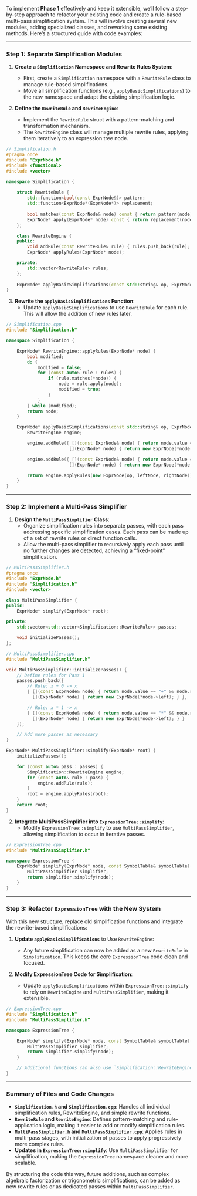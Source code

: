 To implement **Phase 1** effectively and keep it extensible, we’ll follow a step-by-step approach to refactor your existing code and create a rule-based multi-pass simplification system. This will involve creating several new modules, adding specialized classes, and reworking some existing methods. Here’s a structured guide with code examples:

---

### Step 1: **Separate Simplification Modules**

1. **Create a `Simplification` Namespace and Rewrite Rules System**:
   - First, create a `Simplification` namespace with a `RewriteRule` class to manage rule-based simplifications.
   - Move all simplification functions (e.g., `applyBasicSimplifications`) to the new namespace and adapt the existing simplification logic.

2. **Define the `RewriteRule` and `RewriteEngine`**:
   - Implement the `RewriteRule` struct with a pattern-matching and transformation mechanism.
   - The `RewriteEngine` class will manage multiple rewrite rules, applying them iteratively to an expression tree node.

```cpp
// Simplification.h
#pragma once
#include "ExprNode.h"
#include <functional>
#include <vector>

namespace Simplification {
    
    struct RewriteRule {
        std::function<bool(const ExprNode&)> pattern;
        std::function<ExprNode*(ExprNode*)> replacement;
        
        bool matches(const ExprNode& node) const { return pattern(node); }
        ExprNode* apply(ExprNode* node) const { return replacement(node); }
    };

    class RewriteEngine {
    public:
        void addRule(const RewriteRule& rule) { rules.push_back(rule); }
        ExprNode* applyRules(ExprNode* node);

    private:
        std::vector<RewriteRule> rules;
    };
    
    ExprNode* applyBasicSimplifications(const std::string& op, ExprNode* leftNode, ExprNode* rightNode);
}
```

3. **Rewrite the `applyBasicSimplifications` Function**:
   - Update `applyBasicSimplifications` to use `RewriteRule` for each rule. This will allow the addition of new rules later.

```cpp
// Simplification.cpp
#include "Simplification.h"

namespace Simplification {

    ExprNode* RewriteEngine::applyRules(ExprNode* node) {
        bool modified;
        do {
            modified = false;
            for (const auto& rule : rules) {
                if (rule.matches(*node)) {
                    node = rule.apply(node);
                    modified = true;
                }
            }
        } while (modified);
        return node;
    }

    ExprNode* applyBasicSimplifications(const std::string& op, ExprNode* leftNode, ExprNode* rightNode) {
        RewriteEngine engine;

        engine.addRule({ [](const ExprNode& node) { return node.value == "+" && node.right->value == "0"; },
                        [](ExprNode* node) { return new ExprNode(*node->left); } });

        engine.addRule({ [](const ExprNode& node) { return node.value == "*" && node.right->value == "1"; },
                        [](ExprNode* node) { return new ExprNode(*node->left); } });

        return engine.applyRules(new ExprNode(op, leftNode, rightNode));
    }
}
```

---

### Step 2: **Implement a Multi-Pass Simplifier**

1. **Design the `MultiPassSimplifier` Class**:
   - Organize simplification rules into separate passes, with each pass addressing specific simplification cases. Each pass can be made up of a set of rewrite rules or direct function calls.
   - Allow the multi-pass simplifier to recursively apply each pass until no further changes are detected, achieving a “fixed-point” simplification.

```cpp
// MultiPassSimplifier.h
#pragma once
#include "ExprNode.h"
#include "Simplification.h"
#include <vector>

class MultiPassSimplifier {
public:
    ExprNode* simplify(ExprNode* root);

private:
    std::vector<std::vector<Simplification::RewriteRule>> passes;

    void initializePasses();
};

// MultiPassSimplifier.cpp
#include "MultiPassSimplifier.h"

void MultiPassSimplifier::initializePasses() {
    // Define rules for Pass 1
    passes.push_back({
        // Rule: x + 0 -> x
        { [](const ExprNode& node) { return node.value == "+" && node.right->value == "0"; },
          [](ExprNode* node) { return new ExprNode(*node->left); } },

        // Rule: x * 1 -> x
        { [](const ExprNode& node) { return node.value == "*" && node.right->value == "1"; },
          [](ExprNode* node) { return new ExprNode(*node->left); } }
    });

    // Add more passes as necessary
}

ExprNode* MultiPassSimplifier::simplify(ExprNode* root) {
    initializePasses();

    for (const auto& pass : passes) {
        Simplification::RewriteEngine engine;
        for (const auto& rule : pass) {
            engine.addRule(rule);
        }
        root = engine.applyRules(root);
    }
    return root;
}
```

2. **Integrate MultiPassSimplifier into `ExpressionTree::simplify`**:
   - Modify `ExpressionTree::simplify` to use `MultiPassSimplifier`, allowing simplification to occur in iterative passes.

```cpp
// ExpressionTree.cpp
#include "MultiPassSimplifier.h"

namespace ExpressionTree {
    ExprNode* simplify(ExprNode* node, const SymbolTable& symbolTable) {
        MultiPassSimplifier simplifier;
        return simplifier.simplify(node);
    }
}
```

---

### Step 3: **Refactor `ExpressionTree` with the New System**

With this new structure, replace old simplification functions and integrate the rewrite-based simplifications:

1. **Update `applyBasicSimplifications`** to Use `RewriteEngine`:
   - Any future simplification can now be added as a new `RewriteRule` in `Simplification`. This keeps the core `ExpressionTree` code clean and focused.

2. **Modify ExpressionTree Code for Simplification**:
   - Update `applyBasicSimplifications` within `ExpressionTree::simplify` to rely on `RewriteEngine` and `MultiPassSimplifier`, making it extensible.

```cpp
// ExpressionTree.cpp
#include "Simplification.h"
#include "MultiPassSimplifier.h"

namespace ExpressionTree {

    ExprNode* simplify(ExprNode* node, const SymbolTable& symbolTable) {
        MultiPassSimplifier simplifier;
        return simplifier.simplify(node);
    }

    // Additional functions can also use `Simplification::RewriteEngine` or `MultiPassSimplifier` as needed.
}
```

---

### Summary of Files and Code Changes

- **`Simplification.h` and `Simplification.cpp`**: Handles all individual simplification rules, RewriteEngine, and simple rewrite functions.
- **`RewriteRule` and `RewriteEngine`**: Defines pattern-matching and rule-application logic, making it easier to add or modify simplification rules.
- **`MultiPassSimplifier.h` and `MultiPassSimplifier.cpp`**: Applies rules in multi-pass stages, with initialization of passes to apply progressively more complex rules.
- **Updates in `ExpressionTree::simplify`**: Use `MultiPassSimplifier` for simplification, making the `ExpressionTree` namespace cleaner and more scalable.

By structuring the code this way, future additions, such as complex algebraic factorization or trigonometric simplifications, can be added as new rewrite rules or as dedicated passes within `MultiPassSimplifier`.
